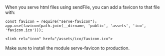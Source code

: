 When you serve html files using sendFile, you can add a favicon to that file with:
```
const favicon = require("serve-favicon");
app.use(favicon(path.join(__dirname, 'public', 'assets', 'ico', 'favicon.ico')));

<link rel="icon" href="/assets/ico/favicon.ico">
```

Make sure to install the module serve-favicon to production.